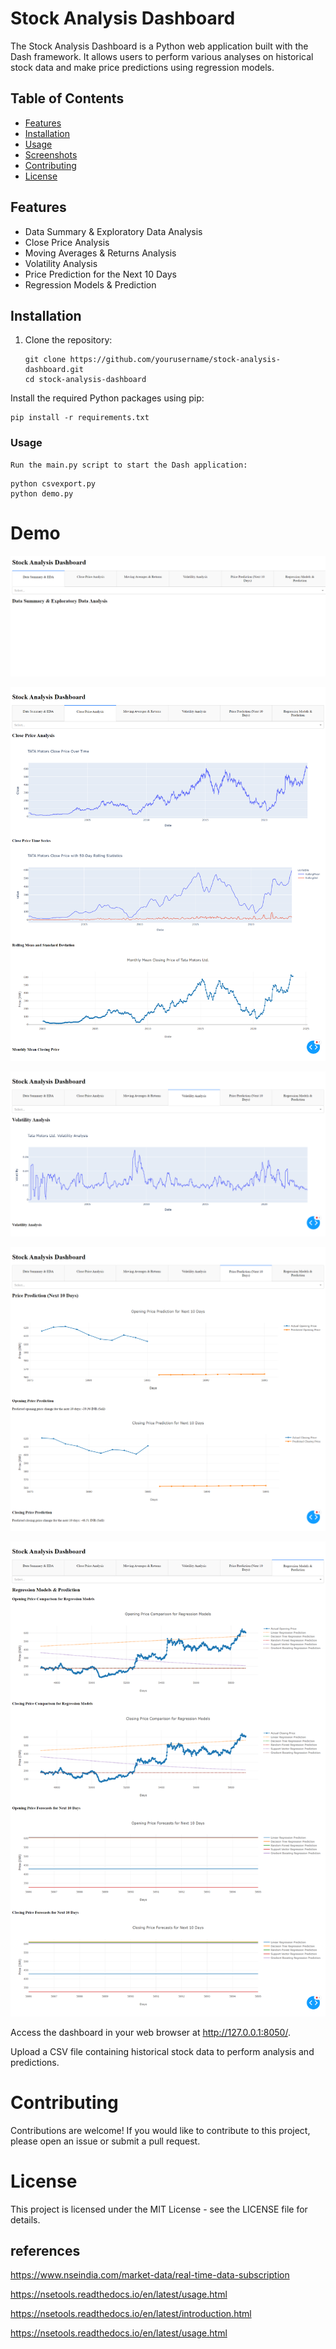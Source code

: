 # Stock Analysis Dashboard

The Stock Analysis Dashboard is a Python web application built with the Dash framework. It allows users to perform various analyses on historical stock data and make price predictions using regression models.

## Table of Contents

- [Features](#features)
- [Installation](#installation)
- [Usage](#usage)
- [Screenshots](#screenshots)
- [Contributing](#contributing)
- [License](#license)

## Features

- Data Summary & Exploratory Data Analysis
- Close Price Analysis
- Moving Averages & Returns Analysis
- Volatility Analysis
- Price Prediction for the Next 10 Days
- Regression Models & Prediction

## Installation

1. Clone the repository:

   ```shell
   git clone https://github.com/yourusername/stock-analysis-dashboard.git
   cd stock-analysis-dashboard

Install the required Python packages using pip:
```commandline
pip install -r requirements.txt

```

### Usage

    Run the main.py script to start the Dash application:

```commandline
python csvexport.py
python demo.py

```
# Demo
![img.png](img.png)

![img_1.png](img_1.png)

![img_2.png](img_2.png)

![img_3.png](img_3.png)

![img_4.png](img_4.png)

Access the dashboard in your web browser at http://127.0.0.1:8050/.

Upload a CSV file containing historical stock data to perform analysis and predictions.

# Contributing

Contributions are welcome! If you would like to contribute to this project, please open an issue or submit a pull request.

# License

This project is licensed under the MIT License - see the LICENSE file for details.


## references

https://www.nseindia.com/market-data/real-time-data-subscription

https://nsetools.readthedocs.io/en/latest/usage.html

https://nsetools.readthedocs.io/en/latest/introduction.html

https://nsetools.readthedocs.io/en/latest/usage.html
